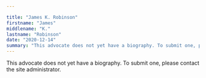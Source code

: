 ```yaml
---

title: "James K. Robinson"
firstname: "James"
middlename: "K."
lastname: "Robinson"
date: "2020-12-14"
summary: "This advocate does not yet have a biography. To submit one, please contact the site administrator."
---
```

This advocate does not yet have a biography. To submit one, please contact the site administrator.

